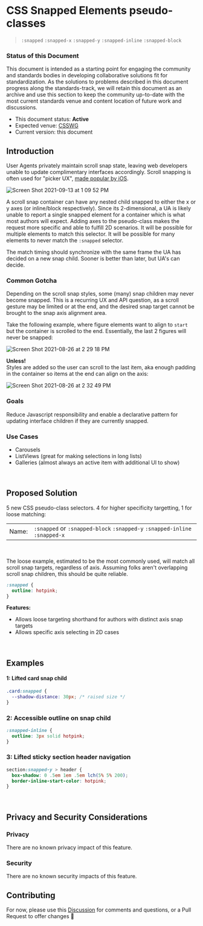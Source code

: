 # CSS Snapped Elements pseudo-classes
> `:snapped` `:snapped-x` `:snapped-y` `:snapped-inline` `:snapped-block`

### Status of this Document
This document is intended as a starting point for engaging the community and standards bodies in developing collaborative solutions fit for standardization. As the solutions to problems described in this document progress along the standards-track, we will retain this document as an archive and use this section to keep the community up-to-date with the most current standards venue and content location of future work and discussions.
* This document status: **Active**
* Expected venue: [CSSWG](https://drafts.csswg.org/)
* Current version: this document

## Introduction

User Agents privately maintain scroll snap state, leaving web developers unable to update complimentary interfaces accordingly. Scroll snapping is often used for "picker UX", [made popular by iOS](https://miro.medium.com/max/700/1*LJujvSAe2lGVdY2ETmg5ew.png).  

![Screen Shot 2021-09-13 at 1 09 52 PM](https://user-images.githubusercontent.com/1134620/133149663-b3cd3f6e-7541-4cc0-a325-7fe7ade2e4cb.png)


A scroll snap container can have any nested child snapped to either the x or y axes (or inline/block respectively). Since its 2-dimensional, a UA is likely unable to report a single snapped element for a container which is what most authors will expect. Adding axes to the pseudo-class makes the request more specific and able to fulfill 2D scenarios. It will be possible for multiple elements to match this selector. It will be possible for many elements to never match the `:snapped` selector.

The match timing should synchronize with the same frame the UA has decided on a new snap child. Sooner is better than later, but UA's can decide.

### Common Gotcha
Depending on the scroll snap styles, some (many) snap children may never become snapped. This is a recurring UX and API question, as a scroll gesture may be limited or at the end, and the desired snap target cannot be brought to the snap axis alignment area. 

Take the following example, where figure elements want to align to `start` but the container is scrolled to the end. Essentially, the last 2 figures will never be snapped:

![Screen Shot 2021-08-26 at 2 29 18 PM](https://user-images.githubusercontent.com/1134620/131038651-8adfd69d-806b-4915-ba6e-827cde2054f5.png)

**Unless!**  
Styles are added so the user can scroll to the last item, aka enough padding in the container so items at the end can align on the axis:

![Screen Shot 2021-08-26 at 2 32 49 PM](https://user-images.githubusercontent.com/1134620/131039093-38946e38-a664-4fa0-a9da-f0222cf7b423.png)

### Goals
Reduce Javascript responsibility and enable a declarative pattern for updating interface children if they are currently snapped.

### Use Cases
- Carousels
- ListViews (great for making selections in long lists)
- Galleries (almost always an active item with additional UI to show)

<br>

## Proposed Solution
5 new CSS pseudo-class selectors. 4 for higher specificity targetting, 1 for loose matching:

|   |   |
|:----------|:-------------| 
| Name: | `:snapped` or `:snapped-block` `:snapped-y` `:snapped-inline` `:snapped-x` |   

<br>

The loose example, estimated to be the most commonly used, will match all scroll snap targets, regardless of axis. Assuming folks aren't overlapping scroll snap children, this should be quite reliable.

```css
:snapped {
  outline: hotpink;
}
```

**Features:**  
- Allows loose targeting shorthand for authors with distinct axis snap targets
- Allows specific axis selecting in 2D cases

<br>

## Examples

#### 1: Lifted card snap child

```css
.card:snapped {
  --shadow-distance: 30px; /* raised size */
}
```

### 2: Accessible outline on snap child

```css
:snapped-inline {
  outline: 3px solid hotpink;
}
```

### 3: Lifted sticky section header navigation

```css
section:snapped-y > header {
  box-shadow: 0 .5em 1em .5em lch(5% 5% 200);
  border-inline-start-color: hotpink;
}
```

<br>

## Privacy and Security Considerations

### Privacy

There are no known privacy impact of this feature.

### Security

There are no known security impacts of this feature.

## Contributing
For now, please use this [Discussion](https://github.com/argyleink/ScrollSnapExplainers/discussions/5) for comments and questions, or a Pull Request to offer changes 🙏

